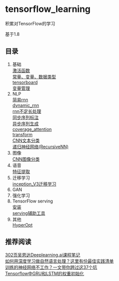 # tensorflow_learning

积累对TensorFlow的学习

基于1.8
## 目录

1. 基础<br>
[激活函数<br>](https://github.com/Luka0612/tensorflow_learning/blob/master/basic/activation_function.ipynb)
[常量、变量、数据类型<br>](https://github.com/Luka0612/tensorflow_learning/blob/master/basic/constant_variable.ipynb)
[tensorboard<br>](https://github.com/Luka0612/tensorflow_learning/blob/master/basic/tensor_board.py)
[变量管理<br>](https://github.com/Luka0612/tensorflow_learning/blob/master/basic/get_tensor_or_operation.py)
2. NLP<br>
[简易rnn<br>](https://github.com/Luka0612/tensorflow_learning/blob/master/nlp/rnn.py)
[dynamic_rnn<br>](https://github.com/Luka0612/tensorflow_learning/blob/master/nlp/dynamic_rnn.py)
[rnn不定长处理<br>](https://github.com/Luka0612/tensorflow_learning/blob/master/nlp/variable_length_rnn.py)
[同步序列标注<br>](https://github.com/Luka0612/tensorflow_learning/blob/master/nlp/seq2seq.py)
[异步序列生成<br>](https://github.com/Luka0612/tensorflow_learning/blob/master/nlp/encode_decode_attention.py)
[coverage_attention<br>](https://github.com/Luka0612/tensorflow_learning/blob/master/nlp/coverage_attention.py)
[transform<br>](https://github.com/Luka0612/tensorflow_learning/blob/master/nlp/transform.py)
[CNN文本分类<br>](https://github.com/Luka0612/tensorflow_learning/blob/master/nlp/cnn_text.py)
[递归神经网络(RecursiveNN)<br>](https://github.com/Luka0612/tensorflow_learning/blob/master/nlp/recursive_neural_network.py)
3. 图像<br>
[CNN图像分类<br>](https://github.com/Luka0612/tensorflow_learning/blob/master/image/cnn_image.py)
4. 语音<br>
[特征提取<br>](https://github.com/Luka0612/tensorflow_learning/blob/master/voice/feature.py)
5. 迁移学习<br>
[inception_V3迁移学习<br>](https://github.com/Luka0612/tensorflow_learning/blob/master/migration_learning/inception_v3.py)
6. GAN<br>
7. 强化学习<br>
8. TensorFlow serving<br>
[安装<br>](https://github.com/Luka0612/tensorflow_learning/blob/master/serving/install.sh)
[serving辅助工具<br>](https://github.com/Luka0612/tensorflow_learning/blob/master/serving/auxiliary.py)
9. 其他<br>
[HyperOpt<br>](https://github.com/Luka0612/tensorflow_learning/blob/master/other/HyperOpt.py)


## 推荐阅读
[302页吴恩达Deeplearning.ai课程笔记<br>](https://mp.weixin.qq.com/s/qBRw5ZPERKWfjC49k4_Ngg)
[如何用深度学习做自然语言处理？这里有份最佳实践清单<br>](https://mp.weixin.qq.com/s?__biz=MzA3MzI4MjgzMw==&mid=2650729318&idx=1&sn=0bd03d7add9d9b6a5fbd1060f5d33dbd&chksm=871b2f18b06ca60e479a66abf35ab3f0ac7374e37589edd90f1b25c4d71ba082d2048525dd7b&scene=0&key=9abd68f564ce3a5b9a2444e4024150b8c7d43edd34069b0c591bbb6fede59d5016b057cf8c7e2eb25c71e5dfdc79537df6f250d5025e72603267c6fc0eddec2b5e0b6e5bc04de2b4c00b74a0e4e00247&ascene=0&uin=MjIxNDE3NjU%3D&devicetype=iMac+MacBookPro13%2C3+OSX+OSX+10.12.5+build(16F73)&version=12020810&nettype=WIFI&fontScale=100&pass_ticket=QS3xE7rlRUit3hERsVqvEdgYd%2BlrTdLjfmVVciufaEo%3D)
[训练的神经网络不工作？一文带你跨过这37个坑<br>](https://mp.weixin.qq.com/s/C87vBloGcdJZTB27Q6WzRQ)
[Tensorflow中GRU和LSTM的权重初始化<br>](http://cairohy.github.io/2017/05/05/ml-coding-summarize/Tensorflow%E4%B8%ADGRU%E5%92%8CLSTM%E7%9A%84%E6%9D%83%E9%87%8D%E5%88%9D%E5%A7%8B%E5%8C%96/)